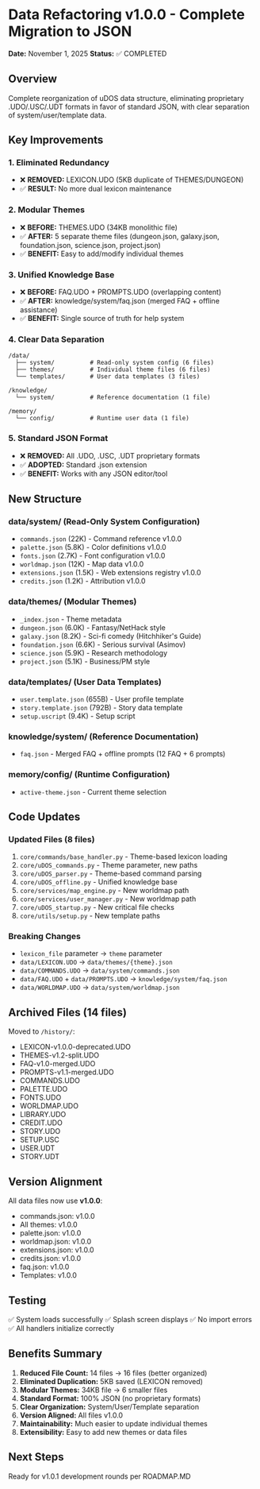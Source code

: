 # Data Refactoring v1.0.0 - Complete Migration to JSON

**Date:** November 1, 2025
**Status:** ✅ COMPLETED

## Overview
Complete reorganization of uDOS data structure, eliminating proprietary .UDO/.USC/.UDT formats in favor of standard JSON, with clear separation of system/user/template data.

## Key Improvements

### 1. Eliminated Redundancy
- ❌ **REMOVED:** LEXICON.UDO (5KB duplicate of THEMES/DUNGEON)
- ✅ **RESULT:** No more dual lexicon maintenance

### 2. Modular Themes
- ❌ **BEFORE:** THEMES.UDO (34KB monolithic file)
- ✅ **AFTER:** 5 separate theme files (dungeon.json, galaxy.json, foundation.json, science.json, project.json)
- ✅ **BENEFIT:** Easy to add/modify individual themes

### 3. Unified Knowledge Base
- ❌ **BEFORE:** FAQ.UDO + PROMPTS.UDO (overlapping content)
- ✅ **AFTER:** knowledge/system/faq.json (merged FAQ + offline assistance)
- ✅ **BENEFIT:** Single source of truth for help system

### 4. Clear Data Separation
```
/data/
  ├── system/          # Read-only system config (6 files)
  ├── themes/          # Individual theme files (6 files)
  └── templates/       # User data templates (3 files)

/knowledge/
  └── system/          # Reference documentation (1 file)

/memory/
  └── config/          # Runtime user data (1 file)
```

### 5. Standard JSON Format
- ❌ **REMOVED:** All .UDO, .USC, .UDT proprietary formats
- ✅ **ADOPTED:** Standard .json extension
- ✅ **BENEFIT:** Works with any JSON editor/tool

## New Structure

### data/system/ (Read-Only System Configuration)
- `commands.json` (22K) - Command reference v1.0.0
- `palette.json` (5.8K) - Color definitions v1.0.0
- `fonts.json` (2.7K) - Font configuration v1.0.0
- `worldmap.json` (12K) - Map data v1.0.0
- `extensions.json` (1.5K) - Web extensions registry v1.0.0
- `credits.json` (1.2K) - Attribution v1.0.0

### data/themes/ (Modular Themes)
- `_index.json` - Theme metadata
- `dungeon.json` (6.0K) - Fantasy/NetHack style
- `galaxy.json` (8.2K) - Sci-fi comedy (Hitchhiker's Guide)
- `foundation.json` (6.6K) - Serious survival (Asimov)
- `science.json` (5.9K) - Research methodology
- `project.json` (5.1K) - Business/PM style

### data/templates/ (User Data Templates)
- `user.template.json` (655B) - User profile template
- `story.template.json` (792B) - Story data template
- `setup.uscript` (9.4K) - Setup script

### knowledge/system/ (Reference Documentation)
- `faq.json` - Merged FAQ + offline prompts (12 FAQ + 6 prompts)

### memory/config/ (Runtime Configuration)
- `active-theme.json` - Current theme selection

## Code Updates

### Updated Files (8 files)
1. `core/commands/base_handler.py` - Theme-based lexicon loading
2. `core/uDOS_commands.py` - Theme parameter, new paths
3. `core/uDOS_parser.py` - Theme-based command parsing
4. `core/uDOS_offline.py` - Unified knowledge base
5. `core/services/map_engine.py` - New worldmap path
6. `core/services/user_manager.py` - New worldmap path
7. `core/uDOS_startup.py` - New critical file checks
8. `core/utils/setup.py` - New template paths

### Breaking Changes
- `lexicon_file` parameter → `theme` parameter
- `data/LEXICON.UDO` → `data/themes/{theme}.json`
- `data/COMMANDS.UDO` → `data/system/commands.json`
- `data/FAQ.UDO` + `data/PROMPTS.UDO` → `knowledge/system/faq.json`
- `data/WORLDMAP.UDO` → `data/system/worldmap.json`

## Archived Files (14 files)

Moved to `/history/`:
- LEXICON-v1.0.0-deprecated.UDO
- THEMES-v1.2-split.UDO
- FAQ-v1.0-merged.UDO
- PROMPTS-v1.1-merged.UDO
- COMMANDS.UDO
- PALETTE.UDO
- FONTS.UDO
- WORLDMAP.UDO
- LIBRARY.UDO
- CREDIT.UDO
- STORY.UDO
- SETUP.USC
- USER.UDT
- STORY.UDT

## Version Alignment

All data files now use **v1.0.0**:
- commands.json: v1.0.0
- All themes: v1.0.0
- palette.json: v1.0.0
- worldmap.json: v1.0.0
- extensions.json: v1.0.0
- credits.json: v1.0.0
- faq.json: v1.0.0
- Templates: v1.0.0

## Testing

✅ System loads successfully
✅ Splash screen displays
✅ No import errors
✅ All handlers initialize correctly

## Benefits Summary

1. **Reduced File Count:** 14 files → 16 files (better organized)
2. **Eliminated Duplication:** 5KB saved (LEXICON removed)
3. **Modular Themes:** 34KB file → 6 smaller files
4. **Standard Format:** 100% JSON (no proprietary formats)
5. **Clear Organization:** System/User/Template separation
6. **Version Aligned:** All files v1.0.0
7. **Maintainability:** Much easier to update individual themes
8. **Extensibility:** Easy to add new themes or data files

## Next Steps

Ready for v1.0.1 development rounds per ROADMAP.MD
